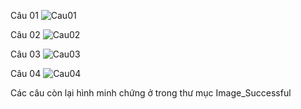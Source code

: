 Câu 01
![Cau01](https://user-images.githubusercontent.com/99703868/191989371-1a084206-36f7-4c26-b688-775210c7c449.png)

Câu 02
![Cau02](https://user-images.githubusercontent.com/99703868/192009105-dc2f55c0-c0bf-463d-82ea-ee15f1270472.png)

Câu 03
![Cau03](https://user-images.githubusercontent.com/99703868/192014524-8d944202-af28-44b8-8a94-dca8a1ae19a1.png)

Câu 04
![Cau04](https://user-images.githubusercontent.com/99703868/192143212-3e48860a-ac97-456b-914a-285111437d92.png)

Các câu còn lại hình minh chứng ở trong thư mục Image_Successful

